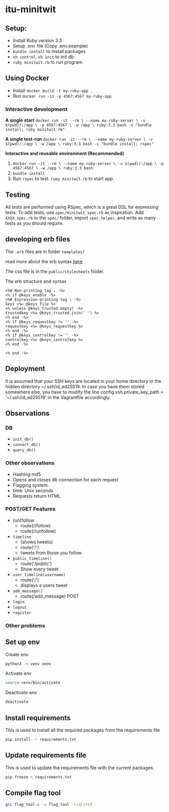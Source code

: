 # itu-minitwit
## Setup:

- Install Ruby version 3.3
- Setup .env file (Copy .env.example)
- `bundle install` to install packages
- `sh control.sh init` to init db.
- `ruby minitwit.rb` to run program.

## Using Docker

- Install `docker build -t my-ruby-app .`
- Run `docker run -it -p 4567:4567 my-ruby-app`

### Interactive development
**A single start**
`docker run -it --rm \
    --name my-ruby-server \
    -v $(pwd)/:/app \
    -p 4567:4567 \
    -w /app \
    ruby:3.3 bash -c "bundle install; ruby minitwit.rb"`

**A single test-run**
`docker run -it --rm \
    --name my-ruby-server \
    -v $(pwd)/:/app \
    -w /app \
    ruby:3.3 bash -c "bundle install; rspec"`

**Interactive and reusable environment (Recommended)**
1. `docker run -it --rm \
    --name my-ruby-server \
    -v $(pwd)/:/app \
    -p 4567:4567 \
    -w /app \
    ruby:3.3 bash`
2. `bundle install`
3. Run `rspec` to test. `ruby minitwit.rb` to start app.

## Testing
All tests are performed using RSpec, which is a great DSL for expressing tests. To add tests, use `spec/minitwit_spec.rb` as inspiration. Add `XXXX_spec.rb` to the `spec/` folder, import `spec_helper`, and write as many tests as you should require.

## developing erb files

The `.erb` files are in folder `templates/`

read more about the erb syntax [here](https://www.puppet.com/docs/puppet/5.5/lang_template_erb.html)

The css file is in the `public/stylesheets` folder.

The erb structure and syntax
```erb
<%# Non-printing tag ↓ -%>
<% if @keys_enable -%>
<%# Expression-printing tag ↓ -%>
keys <%= @keys_file %>
<% unless @keys_trusted.empty? -%>
trustedkey <%= @keys_trusted.join(' ') %>
<% end -%>
<% if @keys_requestkey != '' -%>
requestkey <%= @keys_requestkey %>
<% end -%>
<% if @keys_controlkey != '' -%>
controlkey <%= @keys_controlkey %>
<% end -%>

<% end -%>
``` 

## Deployment
It is assumed that your SSH keys are located in your home directory in the hidden directory ~/.ssh/id_ed25519. In case you have them stored somewhere else, you have to modify the line config.ssh.private_key_path = '~/.ssh/id_ed25519' in the Vagrantfile accordingly.


## Observations


### DB

- `init_db()`
- `connect_db()`
- `query_db()`

### Other observations 
- Hashing md5
- Opens and closes db connection for each request
- Flagging system. 
- time: Unix seconds
- Requests return HTML


### POST/GET Features
- (un)follow
    - route(/<username>/follow)
    - route(/<username>/unfollow)
- `timeline` 
    - (shows tweets)
    - route('/')
    - tweets from those you follow  
- `public_timeline()`
    - route('/public')
    - Show every tweet
- `user_timeline(username)`
    - route('/<username>')
    - displays a users tweet
- `add_message()`
    - route(/add_message) POST
- `login`
- `logout`
- `register`
### Other problems


## Set up env
Create env
```bash
python3 -m venv venv
```
Activate env
```bash
source venv/bin/activate
```
Deactivate env
```bash
deactivate
```

## Install requirements
This is used to install all the required packages from the requirements file
```bash
pip install -r requirements.txt
```

## Update requirements file
This is used to update the requirements file with the current packages.
```bash
pip freeze > requirements.txt
```

## Compile flag tool
```bash
gcc flag_tool.c -o flag_tool -lsqlite3
```
